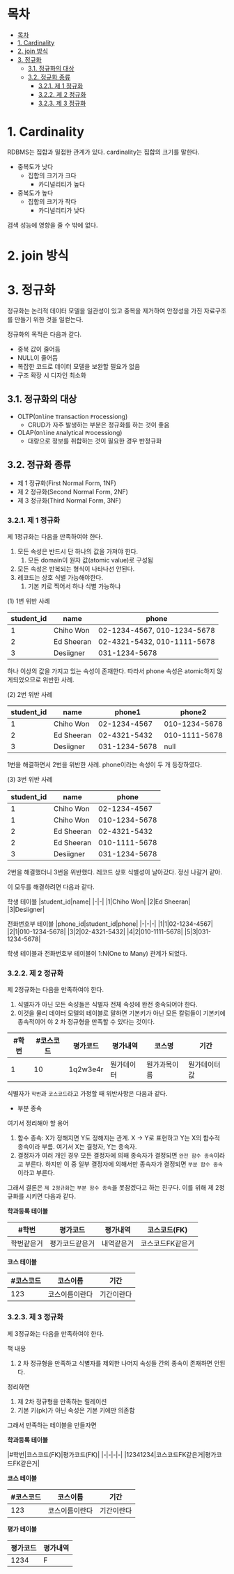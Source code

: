# 목차

- [목차](#목차)
- [1. Cardinality](#1-cardinality)
- [2. join 방식](#2-join-방식)
- [3. 정규화](#3-정규화)
  - [3.1. 정규화의 대상](#31-정규화의-대상)
  - [3.2. 정규화 종류](#32-정규화-종류)
    - [3.2.1. 제 1 정규화](#321-제-1-정규화)
    - [3.2.2. 제 2 정규화](#322-제-2-정규화)
    - [3.2.3. 제 3 정규화](#323-제-3-정규화)

# 1. Cardinality

RDBMS는 집합과 밀접한 관계가 있다. cardinality는 집합의 크기를 말한다.  

- 중복도가 낮다
  - 집합의 크기가 크다
    - 카디널리티가 높다
- 중복도가 높다
  - 집합의 크기가 작다
    - 카디널리티가 낮다

검색 성능에 영향을 줄 수 밖에 없다.

# 2. join 방식

# 3. 정규화

정규화는 논리적 데이터 모델을 일관성이 있고 중복을 제거하여 안정성을 가진 자료구조를 만들기 위한 것을 일컫는다.  

정규화의 목적은 다음과 같다.  

- 중복 값이 줄어듬
- NULL이 줄어듬
- 복잡한 코드로 데이터 모델을 보완할 필요가 없음
- 구조 확장 시 디자인 최소화

## 3.1. 정규화의 대상

- OLTP(`O`n`l`ine `T`ransaction `P`rocessiong)
  - CRUD가 자주 발생하는 부분은 정규화를 하는 것이 좋음
- OLAP(`O`n`l`ine `A`nalytical `P`rocessiong)
  - 대량으로 정보를 취합하는 것이 필요한 경우 반정규화

## 3.2. 정규화 종류

- 제 1 정규화(First Normal Form, 1NF)
- 제 2 정규화(Second Normal Form, 2NF)
- 제 3 정규화(Third Normal Form, 3NF)

### 3.2.1. 제 1 정규화

제 1정규화는 다음을 만족하여야 한다.  

1. 모든 속성은 반드시 단 하나의 값을 가져야 한다.
   1.  모든 domain이 원자 값(atomic value)로 구성됨
2. 모든 속성은 반복되는 형식이 나타나선 안된다.
3. 레코드는 상호 식별 가능해야한다.
   1. 기본 키로 찍어서 하나 식별 가능하냐

(1) 1번 위반 사례

|student_id|name|phone|
|-|-|-|
|1|Chiho Won|02-1234-4567, 010-1234-5678|
|2|Ed Sheeran|02-4321-5432, 010-1111-5678|
|3|Desiigner|031-1234-5678|

하나 이상의 값을 가지고 있는 속성이 존재한다. 따라서 phone 속성은 atomic하지 않게되었으므로 위반한 사례.  

(2) 2번 위반 사례

|student_id|name|phone1|phone2|
|-|-|-|-|
|1|Chiho Won|02-1234-4567|010-1234-5678|
|2|Ed Sheeran|02-4321-5432|010-1111-5678|
|3|Desiigner|031-1234-5678|null|

1번을 해결하면서 2번을 위반한 사례. phone이라는 속성이 두 개 등장하였다.  

(3) 3번 위반 사례

|student_id|name|phone|
|-|-|-|
|1|Chiho Won|02-1234-4567|
|1|Chiho Won|010-1234-5678|
|2|Ed Sheeran|02-4321-5432|
|2|Ed Sheeran|010-1111-5678|
|3|Desiigner|031-1234-5678|

2번을 해결했더니 3번을 위반했다. 레코드 상호 식별성이 날아갔다. 정신 나갈거 같아.  

이 모두를 해결하려면 다음과 같다.  

학생 테이블
|student_id|name|
|-|-|
|1|Chiho Won|
|2|Ed Sheeran|
|3|Desiigner|

전화번호부 테이블
|phone_id|student_id|phone|
|-|-|-|
|1|1|02-1234-4567|
|2|1|010-1234-5678|
|3|2|02-4321-5432|
|4|2|010-1111-5678|
|5|3|031-1234-5678|

학생 테이블과 전화번호부 테이블이 1:N(One to Many) 관계가 되었다.  

### 3.2.2. 제 2 정규화

제 2정규화는 다음을 만족하여야 한다.  

1. 식별자가 아닌 모든 속성들은 식별자 전체 속성에 완전 종속되어야 한다.
2. 이것을 물리 데이터 모델의 테이블로 말하면 기본키가 아닌 모든 칼럼들이 기본키에 종속적이어 야 2 차 정규형을 만족할 수 있다는 것이다.

|#학번|#코스코드|평가코드|평가내역|코스명|기간|
|-|-|-|-|-|-|
|1|10|1q2w3e4r|뭔가데이터|뭔가과목이름|뭔가데이터값|

식별자가 `학번`과 `코스코드`라고 가정할 때 위반사항은 다음과 같다.  

- 부분 종속

여기서 정리해야 할 용어

1. 함수 종속: X가 정해지면 Y도 정해지는 관계. X -> Y로 표현하고 Y는 X의 함수적 종속이라 부름. 여기서 X는 결정자, Y는 종속자.
2. 결정자가 여러 개인 경우 모든 결정자에 의해 종속자가 결정되면 `완전 함수 종속`이라고 부른다. 하지만 이 중 일부 결정자에 의해서만 종속자가 결정되면 `부분 함수 종속`이라고 부른다.  

그래서 결론은 `제 2정규화`는 `부분 함수 종속`을 못참겠다고 하는 친구다.  이를 위해 제 2정규화를 시키면 다음과 같다.  

**학과등록 테이블**  

|#학번|평가코드|평가내역|코스코드(FK)|
|-|-|-|-|
|학번같은거|평가코드같은거|내역같은거|코스코드FK같은거|

**코스 테이블**

|#코스코드|코스이름|기간|
|-|-|-|
|123|코스이름이란다|기간이란다|

### 3.2.3. 제 3 정규화

제 3정규화는 다음을 만족하여야 한다.  

책 내용

1. 2 차 정규형을 만족하고 식별자를 제외한 나머지 속성들 간의 종속이 존재하면 안된다.  

정리하면

1. 제 2차 정규형을 만족하는 릴레이션
2. 기본 키(pk)가 아닌 속성은 기본 키에만 의존함

그래서 만족하는 테이블을 만들자면  

**학과등록 테이블**  

|#학번|코스코드(FK)|평가코드(FK)|
|-|-|-|-|
|12341234|코스코드FK같은거|평가코드FK같은거|

**코스 테이블**

|#코스코드|코스이름|기간|
|-|-|-|
|123|코스이름이란다|기간이란다|

**평가 테이블**

|평가코드|평가내역|
|-|-|
|1234|F|

